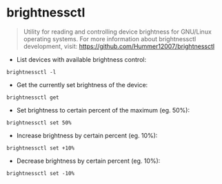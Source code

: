 # brightnessctl

> Utility for reading and controlling device brightness for GNU/Linux operating systems.
> For more information about brightnessctl development, visit: https://github.com/Hummer12007/brightnessctl

- List devices with available brightness control:

`brightnessctl -l`

- Get the currently set brightness of the device:

`brightnessctl get`

- Set brightness to certain percent of the maximum (eg. 50%):

`brightnessctl set 50%`

- Increase brightness by certain percent (eg. 10%):

`brightnessctl set +10%`

- Decrease brightness by certain percent (eg. 10%):

`brightnessctl set -10%`
